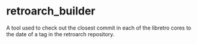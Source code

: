 # retroarch_builder

A tool used to check out the closest commit in each of the libretro cores to the date of a tag in the retroarch repository.

